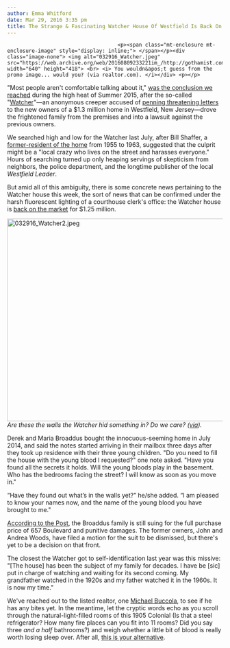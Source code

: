 ```yaml
---
author: Emma Whitford
date: Mar 29, 2016 3:35 pm
title: The Strange & Fascinating Watcher House Of Westfield Is Back On The Market
---
```


	
										<p><span class="mt-enclosure mt-enclosure-image" style="display: inline;"> </span></p><div class="image-none"> <img alt="032916_Watcher.jpeg" src="https://web.archive.org/web/20160809233221im_/http://gothamist.com/attachments/nyc_ewhitford/032916_Watcher.jpeg" width="640" height="418"> <br> <i> You wouldn&apos;t guess from the promo image... would you? (via realtor.com). </i></div> <p></p>

<p>&quot;Most people aren&apos;t comfortable talking about it,&quot; <a href="https://web.archive.org/web/20160809233221/http://gothamist.com/2015/07/31/the_watcher.php">was the conclusion we reached</a> during the high heat of Summer 2015, after the so-called &quot;<a href="https://web.archive.org/web/20160809233221/http://gothamist.com/2015/07/07/the_watcher_history.php">Watcher</a>&quot;&#x2014;an anonymous creeper accused of <a href="https://web.archive.org/web/20160809233221/http://gothamist.com/2015/07/28/in_russia_house_watches_you.php">penning threatening letters</a> to the new owners of a $1.3 million home in Westfield, New Jersey&#x2014;drove the frightened family from the premises and into a lawsuit against the previous owners. </p>

<p>We searched high and low for the Watcher last July, after Bill Shaffer, a <a href="https://web.archive.org/web/20160809233221/http://gothamist.com/2015/07/28/in_russia_house_watches_you.php">former-resident of the home</a> from 1955 to 1963, suggested that the culprit might be a &quot;local crazy who lives on the street and harasses everyone.&quot; Hours of searching turned up only heaping servings of skepticism from neighbors, the police department, and the longtime publisher of the local <em>Westfield Leader</em>. </p>

<p>But amid all of this ambiguity, there is some concrete news pertaining to the Watcher house this week, the sort of news that can be confirmed under the harsh fluorescent lighting of a courthouse clerk&apos;s office: the Watcher house is <a href="https://web.archive.org/web/20160809233221/http://www.realtor.com/realestateandhomes-detail/657-Boulevard_Westfield_NJ_07090_M60763-59590">back on the market</a> for $1.25 million.</p>

<p><span class="mt-enclosure mt-enclosure-image" style="display: inline;"> </span></p><div class="image-none"> <img alt="032916_Watcher2.jpeg" src="https://web.archive.org/web/20160809233221im_/http://gothamist.com/attachments/nyc_ewhitford/032916_Watcher2.jpeg" width="640" height="472"> <br> <i>Are these the walls the Watcher hid something in? Do we care? (<a href="https://web.archive.org/web/20160809233221/http://www.realtor.com/realestateandhomes-detail/657-Boulevard_Westfield_NJ_07090_M60763-59590#photo8">via</a>). </i></div> <p></p>

<p>Derek and Maria Broaddus bought the innocuous-seeming home in July 2014, and said the notes started arriving in their mailbox three days after they took up residence with their three young children. &quot;Do you need to fill the house with the young blood I requested?&quot; one note asked. &quot;Have you found all the secrets it holds. Will the young bloods play in the basement. Who has the bedrooms facing the street? I will know as soon as you move in.&quot;</p>

<p>&#x201C;Have they found out what&#x2019;s in the walls yet?&#x201D; he/she added. &#x201C;I am pleased to know your names now, and the name of the young blood you have brought to me.&quot; </p>

<p><a href="https://web.archive.org/web/20160809233221/http://nypost.com/2016/03/28/home-stalked-by-creepy-watcher-back-on-the-market/">According to the Post</a>, the Broaddus family is still suing for the full purchase price of 657 Boulevard and punitive damages. The former owners, John and Andrea Woods, have filed a motion for the suit to be dismissed, but there&apos;s yet to be a decision on that front. </p>

<p>The closest the Watcher got to self-identification last year was this missive: &quot;[The house] has been the subject of my family for decades. I have be [sic] put in charge of watching and waiting for its second coming. My grandfather watched in the 1920s and my father watched it in the 1960s. It is now my time.&quot;</p>

<p>We&apos;ve reached out to the listed realtor, one <a href="https://web.archive.org/web/20160809233221/http://www.westfieldrealtynj.com/agent/detail/531377">Michael Buccola</a>, to see if he has any bites yet. In the meantime, let the cryptic words echo as you scroll through the natural-light-filled rooms of this 1905 Colonial (Is that a steel refrigerator? How many fire places can you fit into 11 rooms? Did you say three <em>and a half</em> bathrooms?) and weigh whether a little bit of blood is really worth losing sleep over. After all, <a href="https://web.archive.org/web/20160809233221/http://gothamist.com/2016/01/05/get_rich_or_go_die_somewhere_in_hicksville.php">this is your alternative</a>. </p>					
										
									
				